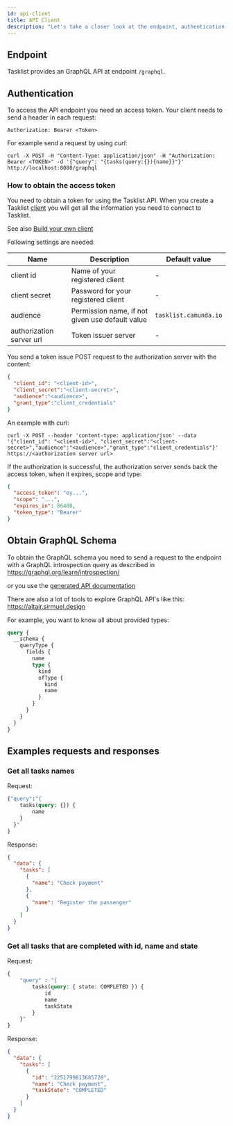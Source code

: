 ```yaml
---
id: api-client
title: API Client
description: "Let's take a closer look at the endpoint, authentication, access token, and API usage within Tasklist."
---
```


## Endpoint

Tasklist provides an GraphQL API at endpoint `/graphql`.

## Authentication

To access the API endpoint you need an access token. 
Your client needs to send a header in each request: 

`Authorization: Bearer <Token>`

For example send a request by using *curl*:

```shell
curl -X POST -H "Content-Type: application/json" -H "Authorization: Bearer <TOKEN>" -d '{"query": "{tasks(query:{}){name}}"}' http://localhost:8080/graphql
```
### How to obtain the access token

You need to obtain a token for using the Tasklist API. When you create a Tasklist [client](../../../guides/getting-started/setup-client-connection-credentials.md) 
you will get all the information you need to connect to Tasklist.

See also [Build your own client](../../../product-manuals/clients/build-your-own-client.md)

Following settings are needed:

Name | Description | Default value
-----|-------------|--------------
client id |Name of your registered client | -
client secret|Password for your registered client | -
audience | Permission name, if not given use default value| `tasklist.camunda.io`
authorization server url | Token issuer server | -

You send a token issue POST request to the authorization server with the content:
```json
{
  "client_id": "<client-id>", 
  "client_secret":"<client-secret>",
  "audience":"<audience>",
  "grant_type":"client_credentials"
}
```

An example with *curl*:

```shell
curl -X POST --header 'content-type: application/json' --data '{"client_id": "<client-id>", "client_secret":"<client-secret>","audience":"<audience>","grant_type":"client_credentials"}' https://<authorization server url>
```

If the authorization is successful, the authorization server sends back the access token, when it expires, scope and type:

````json
{
  "access_token": "ey...",
  "scope": "...",
  "expires_in": 86400,
  "token_type": "Bearer"
}
````

## Obtain GraphQL Schema

To obtain the GraphQL schema you need to send a request to the endpoint with a GraphQL introspection query as described in https://graphql.org/learn/introspection/

or you use the [generated API documentation](../../../reference/tasklist-api/schema)

There are also a lot of tools to explore GraphQL API's like this: https://altair.sirmuel.design

For example, you want to know all about provided types:
````graphql
query {
  __schema {
    queryType {
      fields {
        name
        type {
          kind
          ofType {
            kind
            name
          }
        }
      }
    }
  }
}
```` 

## Examples requests and responses

### Get all tasks names
Request:
````graphql
{"query":"{
    tasks(query: {}) {
        name
    }
  }"
}
````
Response:
```json
{
  "data": {
    "tasks": [
      {
        "name": "Check payment"
      },
      {
        "name": "Register the passenger"
      }
    ]
  }
}
```

### Get all tasks that are completed with id, name and state
Request:
```graphql
{
    "query" : "{
        tasks(query: { state: COMPLETED }) {
            id
            name
            taskState
        }
    }"
}
```
Response:
```json
{
  "data": {
    "tasks": [
      {
        "id": "2251799813685728",
        "name": "Check payment",
        "taskState": "COMPLETED"
      }
    ]
  }
}
```